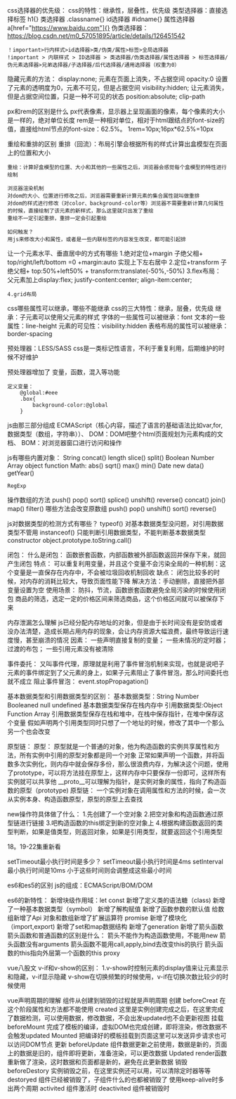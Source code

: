 css选择器的优先级：
    css的特性：继承性，层叠性，优先级
    类型选择器：直接选择标签  h1{}
    类选择器  .classname{}
    id选择器  #idname{}
    属性选择器  a[href="https://www.baidu.com"]{}
    伪类选择器：https://blog.csdn.net/m0_57051895/article/details/126451542

    ！important>行内样式>id选择器>类/伪类/属性>标签>全局选择器
    !important > 内联样式 > ID选择器 > 类选择器/伪类选择器/属性选择器 > 标签选择器/伪元素选择器>兄弟选择器/子选择器/后代选择器/通用选择器（权重为0）

隐藏元素的方法：
    display:none;
        元素在页面上消失，不占据空间
    opacity:0
        设置了元素的透明度为0，元素不可见，但是占据空间
    visibility:hidden;
        让元素消失，但是占据空间位置，只是一种不可见的状态
    position:absolute;
    clip-path


px和rem的区别是什么
    px代表像素，显示器上呈现画面的像素，每个像素的大小是一样的，绝对单位长度
    rem是一种相对单位，相对于html跟结点的font-size的值，直接给html节点的font-size：62.5%。
        1rem=10px;16px*62.5%=10px

重绘和重排的区别
    重排（回流）：布局引擎会根据所有的样式计算出盒模型在页面上的位置和大小

    重绘：计算好盒模型的位置、大小和其他的一些属性之后，浏览器会感觉每个盒模型的特性进行绘制

    浏览器渲染机制
    对dom的大小、位置进行修改之后，浏览器需要重新计算元素的集合属性就叫做重排
    对dom的样式进行修改（对color、background-color等）浏览器不需要重新计算几何属性的时候，直接绘制了该元素的新样式，那么这里就只出发了重绘
    重绘不一定引起重排，重排一定会引起重绘

    如何触发？
    用js来修改大小和属性，或者是一些内联标签的内容发生改变，都可能引起排
    
让一个元素水平、垂直居中的方式有哪些
    1.绝对定位+margin
        子绝父相+   top/right/left/bottom =0 +margin:auto   实现上下左右居中
    2.定位+transform
        子绝父相+ top:50%+left50% + transform:translate(-50%,-50%)
    3.flex布局：
        父元素加上display:flex;
                justify-content:center;
                align-item:center;

    4.grid布局



css哪些属性可以继承，哪些不能继承
    css的三大特性：继承，层叠，优先级
    继承：子元素可以使用父元素的样式
        字体的一些属性可以被继承：font
        文本的一些属性：line-height
        元素的可见性：visibility:hidden
        表格布局的属性可以被继承：border-spacing


预处理器：LESS/SASS
css是一类标记性语言，不利于重复利用，后期维护的时候不好维护

预处理器增加了 变量，函数，混入等功能

    定义变量：
        @global:#eee
        .box{
            background-color:@global
        }


js由那三部分组成
    ECMAScript（核心内容，描述了语言的基础语法比如var,for,数据类型（数组，字符串））、
    DOM：DOM吧整个html页面规划为元素构成的文档、
    BOM：对浏览器窗口进行访问和操作

js有哪些内置对象：
    String
        concat()
        length
        slice()
        split()
    Boolean
    Number
    Array
    object
    function
    Math:
        abs()
        sqrt()
        max()
        min()
    Date
        new data()
        getYear()

    RegExp


操作数组的方法
    push() 
    pop()
    sort()
    splice()
    unshift()
    reverse()
    concat()
    join()
    map()
    filter()
    哪些方法会改变原数组
        push()
        pop()
        unshift()
        sort()
        reverse()

js对数据类型的检测方式有哪些？
    typeof()
        对基本数据类型没问题，对引用数据类型不管用
    instanceof()
        只能判断引用数据类型，不能判断基本数据类型
    constructor
    object.prototype.toString.call()



闭包：
    什么是闭包：
        函数嵌套函数，内部函数被外部函数返回并保存下来，就回产生闭包
    特点：
        可以重复利用变量，并且这个变量不会污染全局的一种机制：这个变量是一直保存在内存中，不会被垃圾回收机制回收
    缺点：
        闭包比较多的时候，对内存的消耗比较大，导致页面性能下降
        解决方法：手动删除，直接把外部变量设置为空
    使用场景：
        防抖，节流，函数嵌套函数避免全局污染的时候使用闭包
        商品的筛选，选定一定的价格区间来筛选商品，这个价格区间就可以被保存下来

内存泄漏怎么理解
    js已经分配内存地址的对象，但是由于长时间没有是安防或者没办法清楚，造成长期占用内存的现象，会让内存资源大幅浪费，最终导致运行速度慢，甚至崩溃的情况
    因素：
        一些声明直接复制的变量；
        一些未情况的定时器；
        过渡的布包；
        一些引用元素没有被清除

事件委托：
    又叫事件代理，原理就是利用了事件冒泡机制来实现，也就是说吧子元素的事件绑定到了父元素的身上，如果子元素阻止了事件冒泡，那么时间委托也就不成立
    阻止事件冒泡：
        event.stopPropagation()

基本数据类型和引用数据类型的区别：
    基本数据类型：String Number Booleaned null undefined
        基本数据类型保存在栈内存中
    引用数据类型:Object Function Array
        引用数据类型保存在栈和堆中，在栈中保存指针，在堆中保存这个变量
        假如声明两个引用类型同时只想了一个地址的时候，修改了其中一个那么另一个也会改变


原型链：
    原型：
        原型就是一个普通的对象，他为构造函数的实例共享属性和方法，所有实例中引用的原型对象都是同一个对象
        正常如果声明一个函数，并将函数多次实例化，则内存中就会保存多份，那么很浪费内存，为解决这个问题，使用了prototype，可以将方法挂在原型上，这样内存中只要保存一份即可，这样所有实例就可以共享他
        __proto__可以理解为指针，是实例对象的属性，指向了构造函数的原型（prototype)
    原型链：
        一个实例对象在调用属性和方法的时候，会一次从实例本身、构造函数原型，原型的原型上去查找


new操作符具体做了什么：
    1.先创建了一个空对象
    2.把空对象和构造函数通过原型链进行链接
    3.吧构造函数的this绑定到新的空对象上
    4.根据构建函数返回的类型判断，如果是值类型，则返回对象，如果是引用类型，就要返回这个引用类型

18。19-22集重新看


setTimeout最小执行时间是多少？
    setTimeout最小执行时间是4ms
    setInterval最小执行时间是10ms
    小于这些时间则会调整成这些最小时间

es6和es5的区别
    js的组成：ECMAScript/BOM/DOM


es6的新特性：
    新增块级作用域：let const
    新增了定义类的语法糖（class)
    新增了一种基本数据类型（symbol）
    新增了解构赋值
    新增了函数参数的默认值
    给数组新增了Api
    对象和数组新增了扩展运算符
    promise
    新增了模块化（import,export)
    新增了set和map数据结构
    新增了generation
    新增了箭头函数
        箭头函数和普通函数的区别是什么：
            箭头不能作为构造函数使用，不能用new
            箭头函数没有arguments
            箭头函数不能用call,apply,bind去改变this的执行
            箭头函数的this指向外层第一个函数的this
    proxy








vue八股文
v-if和v-show的区别：
    1.v-show时控制元素的display值来让元素显示和隐藏，v-if显示隐藏
    v-show在切换频繁的时候使用，v-if在切换次数比较少的时候使用





vue声明周期的理解
    组件从创建到销毁的过程就是声明周期
    创建
        beforeCreat
            在这个阶段属性和方法都不能使用
        created
            这里是实例创建完成之后，在这里完成了数据检测，可以使用数据，修改数据，不会出发updated也不会更新视图
    挂载
        beforeMount
            完成了模板的编译，虚拟DOM也完成创建，即将渲染，修改数据不会触发updated
        Mounted
            把编译好的模板挂载到页面这里可以发送异步请求也可以访问DOM节点
    更新
        beforeUpdate
            组件数据更新之前使用，数据是新的，页面上的数据是旧的，组件即将更新，准备渲染，可以更改数据
        Updated
            render函数重新做了渲染，这时数据和页面都是新的，避免在此更新数据
    销毁
        beforeDestory
            实例销毁之前，在这里实例还可以用，可以清除定时器等等
        destoryed
            组件已经被销毁了，子组件什么的也都被销毁了
    使用keep-alive时多出两个周期
        activited
            组件激活时
        deactivited
            组件被销毁时


 